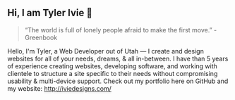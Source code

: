 ## Hi, I am Tyler Ivie :herb:


> “The world is full of lonely people afraid to make the first move.”
> -Greenbook

Hello, I'm Tyler, a Web Developer out of Utah — I create and design websites for all of your needs, dreams, & all in-between. I have than 5 years of experience creating websites, developing software, and working with clientele to structure a site specific to their needs without compromising usability & multi-device support. Check out my portfolio here on GitHub and my website: http://iviedesigns.com/


<!--
**tivie001/tivie001** is a ✨ _special_ ✨ repository because its `README.md` (this file) appears on your GitHub profile.


- 🔭 I’m currently working on ...
- 🌱 I’m currently learning ...
- 👯 I’m looking to collaborate on ...
- 🤔 I’m looking for help with ...
- 💬 Ask me about ...
- 📫 How to reach me: ...
- 😄 Pronouns: ...
- ⚡ Fun fact: ...
-->
